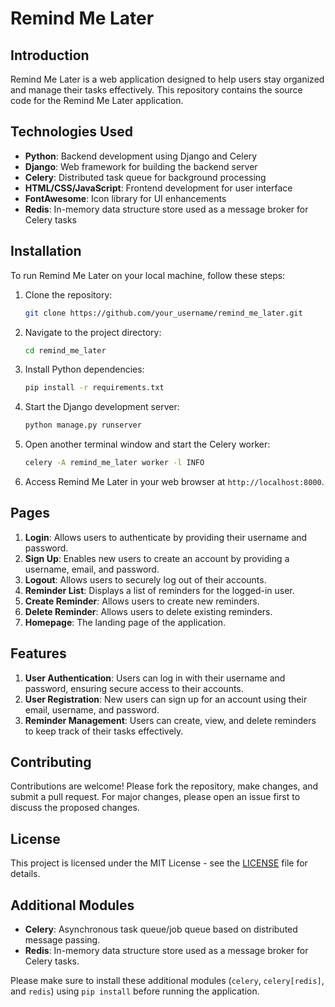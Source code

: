 # Remind Me Later

## Introduction
Remind Me Later is a web application designed to help users stay organized and manage their tasks effectively. This repository contains the source code for the Remind Me Later application.

## Technologies Used
- **Python**: Backend development using Django and Celery
- **Django**: Web framework for building the backend server
- **Celery**: Distributed task queue for background processing
- **HTML/CSS/JavaScript**: Frontend development for user interface
- **FontAwesome**: Icon library for UI enhancements
- **Redis**: In-memory data structure store used as a message broker for Celery tasks

## Installation
To run Remind Me Later on your local machine, follow these steps:

1. Clone the repository:
   ```bash
   git clone https://github.com/your_username/remind_me_later.git
   ```

2. Navigate to the project directory:
   ```bash
   cd remind_me_later
   ```

3. Install Python dependencies:
   ```bash
   pip install -r requirements.txt
   ```

4. Start the Django development server:
   ```bash
   python manage.py runserver
   ```

5. Open another terminal window and start the Celery worker:
   ```bash
   celery -A remind_me_later worker -l INFO
   ```

6. Access Remind Me Later in your web browser at `http://localhost:8000`.

## Pages
1. **Login**: Allows users to authenticate by providing their username and password.
2. **Sign Up**: Enables new users to create an account by providing a username, email, and password.
3. **Logout**: Allows users to securely log out of their accounts.
4. **Reminder List**: Displays a list of reminders for the logged-in user.
5. **Create Reminder**: Allows users to create new reminders.
6. **Delete Reminder**: Allows users to delete existing reminders.
7. **Homepage**: The landing page of the application.

## Features
1. **User Authentication**: Users can log in with their username and password, ensuring secure access to their accounts.
2. **User Registration**: New users can sign up for an account using their email, username, and password.
3. **Reminder Management**: Users can create, view, and delete reminders to keep track of their tasks effectively.

## Contributing
Contributions are welcome! Please fork the repository, make changes, and submit a pull request. For major changes, please open an issue first to discuss the proposed changes.

## License
This project is licensed under the MIT License - see the [LICENSE](LICENSE) file for details.

## Additional Modules
- **Celery**: Asynchronous task queue/job queue based on distributed message passing.
- **Redis**: In-memory data structure store used as a message broker for Celery tasks.

Please make sure to install these additional modules (`celery`, `celery[redis]`, and `redis`) using `pip install` before running the application.